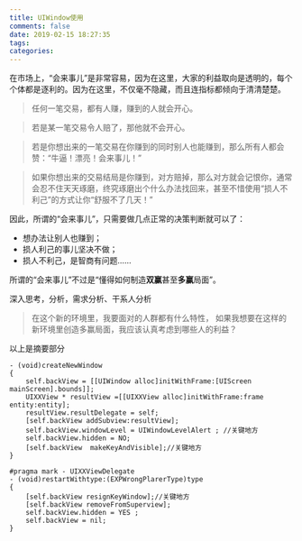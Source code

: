 ```yaml
---
title: UIWindow使用
comments: false
date: 2019-02-15 18:27:35
tags:
categories:
---
```


在市场上，“会来事儿”是非常容易，因为在这里，大家的利益取向是透明的，每个个体都是逐利的。因为在这里，不仅毫不隐藏，而且连指标都倾向于清清楚楚。

> 任何一笔交易，都有人赚，赚到的人就会开心。

> 若是某一笔交易令人赔了，那他就不会开心。

> 若是你想出来的一笔交易在你赚到的同时别人也能赚到，那么所有人都会赞：“牛逼！漂亮！会来事儿！”

> 如果你想出来的交易结局是你赚到，对方赔掉，那么对方就会记恨你，通常会忍不住天天琢磨，终究琢磨出个什么办法找回来，甚至不惜使用“损人不利己”的方式让你“舒服不了几天！”

因此，所谓的“会来事儿”，只需要做几点正常的决策判断就可以了：

* 想办法让别人也赚到；
* 损人利己的事儿坚决不做；
* 损人不利己，是智商有问题……

所谓的“会来事儿”不过是“懂得如何制造**双赢**甚至**多赢**局面”。

深入思考，分析，需求分析、干系人分析

> 在这个新的环境里，我要面对的人群都有什么特性，
> 如果我想要在这样的新环境里创造多赢局面，我应该认真考虑到哪些人的利益？

以上是摘要部分
<!--more-->

```objc
- (void)createNewWindow
{
    self.backView = [[UIWindow alloc]initWithFrame:[UIScreen mainScreen].bounds]];
    UIXXView * resultView =[[UIXXView alloc]initWithFrame:frame entity:entity];
    resultView.resultDelegate = self;
    [self.backView addSubview:resultView];
    self.backView.windowLevel = UIWindowLevelAlert ; //关键地方
    self.backView.hidden = NO;
    [self.backView  makeKeyAndVisible];//关键地方
}

#pragma mark - UIXXViewDelegate
- (void)restartWithtype:(EXPWrongPlarerType)type
{
    [self.backView resignKeyWindow];//关键地方
    [self.backView removeFromSuperview];
    self.backView.hidden = YES ;
    self.backView = nil;
}
```